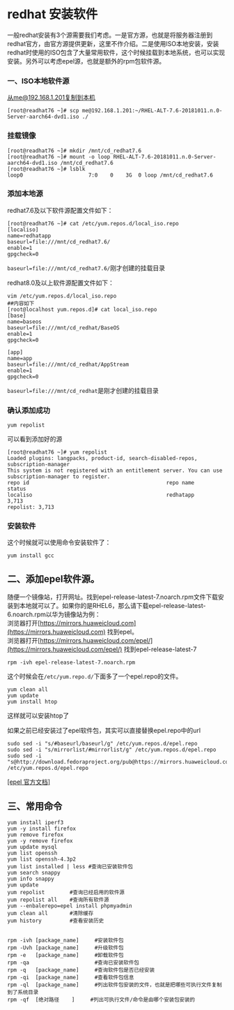 redhat 安装软件
======================
一般redhat安装有3个源需要我们考虑。一是官方源，也就是将服务器注册到redhat官方，由官方源提供更新，这里不作介绍。二是使用ISO本地安装，安装redhat时使用的ISO包含了大量常用软件，这个时候挂载到本地系统，也可以实现安装。另外可以考虑epel源，也就是额外的rpm包软件源。


### 一、ISO本地软件源
从me@192.168.1.201复制到本机
```shell-session
[root@readhat76 ~]# scp me@192.168.1.201:~/RHEL-ALT-7.6-20181011.n.0-Server-aarch64-dvd1.iso ./
```
### 挂载镜像
```shell-session
[root@readhat76 ~]# mkdir /mnt/cd_redhat7.6
[root@readhat76 ~]# mount -o loop RHEL-ALT-7.6-20181011.n.0-Server-aarch64-dvd1.iso /mnt/cd_redhat7.6
[root@readhat76 ~]# lsblk
loop0                     7:0    0    3G  0 loop /mnt/cd_redhat7.6
```
### 添加本地源

redhat7.6及以下软件源配置文件如下：
```shell-session
[root@readhat76 ~]# cat /etc/yum.repos.d/local_iso.repo
[localiso]
name=redhatapp
baseurl=file:///mnt/cd_redhat7.6/
enable=1
gpgcheck=0
```
`baseurl=file:///mnt/cd_redhat7.6/`刚才创建的挂载目录


redhat8.0及以上软件源配置文件如下：
```shell-session
vim /etc/yum.repos.d/local_iso.repo
##内容如下
[root@localhost yum.repos.d]# cat local_iso.repo 
[base]
name=baseos
baseurl=file:///mnt/cd_redhat/BaseOS
enable=1
gpgcheck=0

[app]
name=app
baseurl=file:///mnt/cd_redhat/AppStream
enable=1
gpgcheck=0
```
`baseurl=file:///mnt/cd_redhat`是刚才创建的挂载目录

### 确认添加成功
```shell-session
yum repolist
```
可以看到添加好的源
```shell-session
[root@readhat76 ~]# yum repolist
Loaded plugins: langpacks, product-id, search-disabled-repos, subscription-manager
This system is not registered with an entitlement server. You can use subscription-manager to register.
repo id                                            repo name                                            status
localiso                                           redhatapp                                            3,713
repolist: 3,713
```

### 安装软件
这个时候就可以使用命令安装软件了：
```shell-session
yum install gcc
```
## 二、添加epel软件源。

随便一个镜像站，打开网址。找到epel-release-latest-7.noarch.rpm文件下载安装到本地就可以了。如果你的是RHEL6，那么请下载epel-release-latest-6.noarch.rpm以华为镜像站为例：  
浏览器打开[https://mirrors.huaweicloud.com](https://mirrors.huaweicloud.com) 找到epel。  
浏览器打开[https://mirrors.huaweicloud.com/epel/](https://mirrors.huaweicloud.com/epel/) 找到epel-release-latest-7
```
rpm -ivh epel-release-latest-7.noarch.rpm
```
这个时候会在`/etc/yum.repo.d/`下面多了一个epel.repo的文件。
```
yum clean all
yum update
yum install htop
```
这样就可以安装htop了

如果之前已经安装过了epel软件包，其实可以直接替换epel.repo中的url
```
sudo sed -i "s/#baseurl/baseurl/g" /etc/yum.repos.d/epel.repo
sudo sed -i "s/mirrorlist/#mirrorlist/g" /etc/yum.repos.d/epel.repo
sudo sed -i "s@http://download.fedoraproject.org/pub@https://mirrors.huaweicloud.com@g" /etc/yum.repos.d/epel.repo
```

[[epel 官方文档]](https://fedoraproject.org/wiki/EPEL/zh-cn)

## 三、常用命令
```shell
yum install iperf3
yum -y install firefox
yum remove firefox
yum -y remove firefox
yum update mysql
yum list openssh
yum list openssh-4.3p2
yum list installed | less #查询已安装软件包
yum search snappy
yum info snappy
yum update
yum repolist        #查询已经启用的软件源
yum repolist all    #查询所有软件源
yum --enbalerepo=epel install phpmyadmin
yum clean all       #清除缓存
yum history         #查看安装历史


rpm -ivh [package_name]     #安装软件包
rpm -Uvh [package_name]     #升级软件包
rpm -e   [package_name]     #卸载软件包
rpm -qa                     #查询已安装软件包
rpm -q   [package_name]     #查询软件包是否已经安装
rpm -qi  [package_name]     #查看软件包信息
rpm -ql  [package_name]     #列出软件包安装的文件，也就是把哪些可执行文件复制到了系统目录
rpm -qf  [绝对路径    ]     #列出可执行文件/命令是由哪个安装包安装的
```

